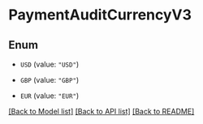 # PaymentAuditCurrencyV3

## Enum


* `USD` (value: `"USD"`)

* `GBP` (value: `"GBP"`)

* `EUR` (value: `"EUR"`)


[[Back to Model list]](../README.md#documentation-for-models) [[Back to API list]](../README.md#documentation-for-api-endpoints) [[Back to README]](../README.md)


